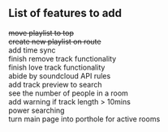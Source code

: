 ## List of features to add
~~move playlist to top~~  
~~create new playlist on route~~  
add time sync  
finish remove track functionality  
finish love track functionality  
abide by soundcloud API rules  
add track preview to search  
see the number of people in a room  
add warning if track length > 10mins  
power searching  
turn main page into porthole for active rooms  